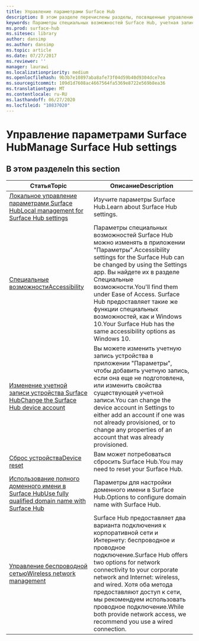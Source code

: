 ```yaml
---
title: Управление параметрами Surface Hub
description: В этом разделе перечислены разделы, посвященные управлению параметрами Surface Hub.
keywords: Параметры специальных возможностей Surface Hub, учетная запись устройства, сброс устройства, обновления Windows, управления беспроводной сетью
ms.prod: surface-hub
ms.sitesec: library
author: dansimp
ms.author: dansimp
ms.topic: article
ms.date: 07/27/2017
ms.reviewer: ''
manager: laurawi
ms.localizationpriority: medium
ms.openlocfilehash: 9b3b7e10897aba8afe73f04d59b40d9304dce7ea
ms.sourcegitcommit: 109d1d7608ac4667564fa5369e8722e569b8ea36
ms.translationtype: MT
ms.contentlocale: ru-RU
ms.lasthandoff: 06/27/2020
ms.locfileid: "10837020"
---
```

# <span data-ttu-id="86b44-104">Управление параметрами Surface Hub</span><span class="sxs-lookup"><span data-stu-id="86b44-104">Manage Surface Hub settings</span></span>

## <span data-ttu-id="86b44-105">В этом разделе</span><span class="sxs-lookup"><span data-stu-id="86b44-105">In this section</span></span>

|<span data-ttu-id="86b44-106">Статья</span><span class="sxs-lookup"><span data-stu-id="86b44-106">Topic</span></span> | <span data-ttu-id="86b44-107">Описание</span><span class="sxs-lookup"><span data-stu-id="86b44-107">Description</span></span>|
| ------ | --------------- |
| [<span data-ttu-id="86b44-108">Локальное управление параметрами Surface Hub</span><span class="sxs-lookup"><span data-stu-id="86b44-108">Local management for Surface Hub settings</span></span>](local-management-surface-hub-settings.md) | <span data-ttu-id="86b44-109">Изучите параметры Surface Hub.</span><span class="sxs-lookup"><span data-stu-id="86b44-109">Learn about Surface Hub settings.</span></span>  |
| [<span data-ttu-id="86b44-110">Специальные возможности</span><span class="sxs-lookup"><span data-stu-id="86b44-110">Accessibility</span></span>](accessibility-surface-hub.md) | <span data-ttu-id="86b44-111">Параметры специальных возможностей Surface Hub можно изменять в приложении "Параметры".</span><span class="sxs-lookup"><span data-stu-id="86b44-111">Accessibility settings for the Surface Hub can be changed by using the Settings app.</span></span> <span data-ttu-id="86b44-112">Вы найдете их в разделе Специальные возможности.</span><span class="sxs-lookup"><span data-stu-id="86b44-112">You'll find them under Ease of Access.</span></span> <span data-ttu-id="86b44-113">Surface Hub предоставляет такие же функции специальных возможностей, как и Windows 10.</span><span class="sxs-lookup"><span data-stu-id="86b44-113">Your Surface Hub has the same accessibility options as Windows 10.</span></span>|
| [<span data-ttu-id="86b44-114">Изменение учетной записи устройства Surface Hub</span><span class="sxs-lookup"><span data-stu-id="86b44-114">Change the Surface Hub device account</span></span>](change-surface-hub-device-account.md) | <span data-ttu-id="86b44-115">Вы можете изменить учетную запись устройства в приложении "Параметры", чтобы добавить учетную запись, если она еще не подготовлена, или изменить свойства существующей учетной записи.</span><span class="sxs-lookup"><span data-stu-id="86b44-115">You can change the device account in Settings to either add an account if one was not already provisioned, or to change any properties of an account that was already provisioned.</span></span>|
| [<span data-ttu-id="86b44-116">Сброс устройства</span><span class="sxs-lookup"><span data-stu-id="86b44-116">Device reset</span></span>](device-reset-surface-hub.md) | <span data-ttu-id="86b44-117">Вам может потребоваться сбросить Surface Hub.</span><span class="sxs-lookup"><span data-stu-id="86b44-117">You may need to reset your Surface Hub.</span></span>|
| [<span data-ttu-id="86b44-118">Использование полного доменного имени в Surface Hub</span><span class="sxs-lookup"><span data-stu-id="86b44-118">Use fully qualified domain name with Surface Hub</span></span>](use-fully-qualified-domain-name-surface-hub.md) | <span data-ttu-id="86b44-119">Параметры для настройки доменного имени в Surface Hub.</span><span class="sxs-lookup"><span data-stu-id="86b44-119">Options to configure domain name with Surface Hub.</span></span>  |
| [<span data-ttu-id="86b44-120">Управление беспроводной сетью</span><span class="sxs-lookup"><span data-stu-id="86b44-120">Wireless network management</span></span>](wireless-network-management-for-surface-hub.md) | <span data-ttu-id="86b44-121">Surface Hub предоставляет два варианта подключения к корпоративной сети и Интернету: беспроводное и проводное подключение.</span><span class="sxs-lookup"><span data-stu-id="86b44-121">Surface Hub offers two options for network connectivity to your corporate network and Internet: wireless, and wired.</span></span> <span data-ttu-id="86b44-122">Хотя оба метода предоставляют доступ к сети, мы рекомендуем использовать проводное подключение.</span><span class="sxs-lookup"><span data-stu-id="86b44-122">While both provide network access, we recommend you use a wired connection.</span></span> |
